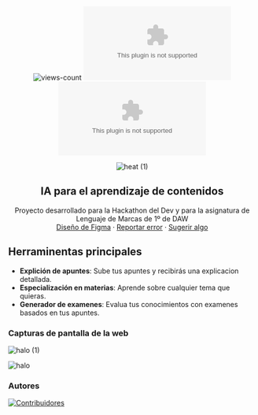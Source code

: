 <div align="center">
  
![views-count](https://komarev.com/ghpvc/?username=monge116&style=for-the-badge&color=red)
[![Contributors][contributors-shield]][contributors-url]
[![Stargazers][stars-shield]][stars-url]



![heat (1)](https://github.com/LucasLazaroJoswig/SCHOLE.ai/assets/145221541/e800a197-b92b-4120-a48e-47c90052fb5a)


## IA para el aprendizaje de contenidos

Proyecto desarrollado para la Hackathon del Dev y para la asignatura de Lenguaje de Marcas de 1º de DAW\
[Diseño de Figma](https://www.figma.com/file/eWo2mdORMwxsVvnKnIAul9/Hackathon?type=design&node-id=0-1&mode=design&t=MSCHtQtmoSznmgsI-0) · [Reportar error](https:/LucasLazaroJoswig/SCHOLE.ai/github.com//issues) · [Sugerir algo](https://github.com/LucasLazaroJoswig/SCHOLE.ai/issues)

</div>

## Herraminentas principales

- **Explición de apuntes**: Sube tus apuntes y recibirás una explicacion detallada.
- **Especialización en materias**: Aprende sobre cualquier tema que quieras.
- **Generador de examenes**: Evalua tus conocimientos con examenes basados en tus apuntes.

### Capturas de pantalla de la web

![halo (1)](https://github.com/LucasLazaroJoswig/SCHOLE.ai/assets/145221541/831f30fe-cf1f-4928-928e-d97b632564e0)

![halo](https://github.com/LucasLazaroJoswig/SCHOLE.ai/assets/145221541/a9f59fa7-9858-4506-9438-4f429d1af9a1)


### Autores

[![Contribuidores](https://contrib.rocks/image?repo=LucasLazaroJoswig/SCHOLE.ai)](https://github.com/LucasLazaroJoswig/SCHOLE.ai/graphs/contributors)


[contributors-shield]: https://img.shields.io/github/contributors/LucasLazaroJoswig/SCHOLE.ai?style=for-the-badge&color=orange
[contributors-url]: https://github.com/LucasLazaroJoswig/SCHOLE.ai/graphs/contributors
[stars-shield]: https://img.shields.io/github/stars/LucasLazaroJoswig/SCHOLE.ai?style=for-the-badge&color=yellow
[stars-url]: https://github.com/LucasLazaroJoswig/SCHOLE.ai/stargazers
[views-count]:(https://komarev.com/ghpvc/?username=monge116&color=green)

